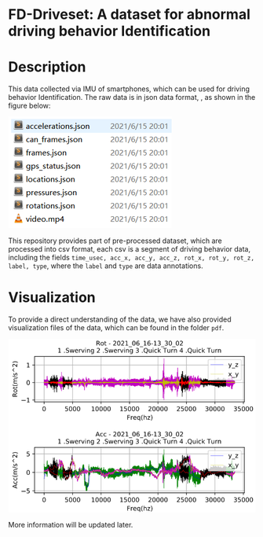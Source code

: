 # FD-Driveset: A dataset for abnormal driving behavior Identification

# Description

This data collected via IMU of smartphones, which can be used for driving behavior Identification. The raw data is in json data format, , as shown in the figure below:

![](./imgs/json.png)

This repository provides part of pre-processed dataset, which are processed into csv format, each csv is a segment of driving behavior data, including the fields `time_usec, acc_x, acc_y, acc_z, rot_x, rot_y, rot_z, label, type`, where the `label` and `type` are data annotations.

# Visualization

To provide a direct understanding of the data, we have also provided visualization files of the data, which can be found in the folder `pdf`. 

![](./imgs/pdf.png)

More information will be updated later.

